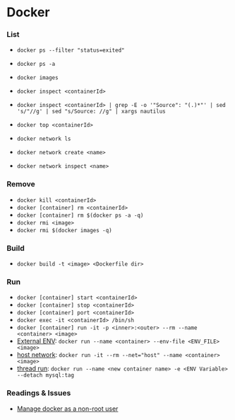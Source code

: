 

# Docker


### List
+ `docker ps --filter "status=exited"`
+ `docker ps -a`
+ `docker images`
+ `docker inspect <containerId>`
+ `docker inspect <containerId> | grep -E -o '"Source": "(.)*"' | sed 's/"//g' | sed "s/Source: //g" | xargs nautilus`
+ `docker top <containerId>`

+ `docker network ls`
+ `docker network create <name>`
+ `docker network inspect <name>`

### Remove
+ `docker kill <containerId>`
+ `docker [container] rm <containerId>`
+ `docker [container] rm $(docker ps -a -q)`
+ `docker rmi <image>`
+ `docker rmi $(docker images -q)`

### Build
+ `docker build -t <image> <Dockerfile dir>`

### Run
+ `docker [container] start <containerId>`
+ `docker [container] stop <containerId>`
+ `docker [container] port <containerId>`
+ `docker exec -it <containerId> /bin/sh`
+ `docker [container] run -it -p <inner>:<outer> --rm --name <container> <image>`
+ [External ENV](https://docs.docker.com/engine/reference/commandline/run/): `docker run --name <container> --env-file <ENV_FILE> <image>`
+ [host network](https://docs.docker.com/engine/reference/run/#network-host): `docker run -it --rm --net="host" --name <container> <image>`
+ [thread run](https://docs.docker.com/engine/reference/commandline/run/): `docker run --name <new container name> -e <ENV Variable> --detach mysql:tag`

### Readings & Issues

+ [Manage docker as a non-root user](https://docs.docker.com/engine/installation/linux/linux-postinstall/#manage-docker-as-a-non-root-user)
